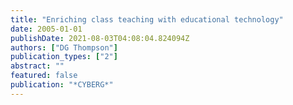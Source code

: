 ```yaml
---
title: "Enriching class teaching with educational technology"
date: 2005-01-01
publishDate: 2021-08-03T04:08:04.824094Z
authors: ["DG Thompson"]
publication_types: ["2"]
abstract: ""
featured: false
publication: "*CYBERG*"
---
```


